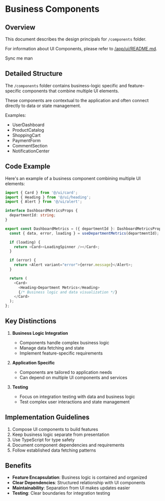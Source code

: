 # Business Components

## Overview

This document describes the design principals for `/components` folder.

For information about UI Components, please refer to [/app/ui/README.md](../ui/README.md).

Sync me man

## Detailed Structure

The `/components` folder contains business-logic specific and feature-specific components that combine multiple UI elements.

These components are contextual to the application and often connect directly to data or state management.

Examples:

- UserDashboard
- ProductCatalog
- ShoppingCart
- PaymentForm
- CommentSection
- NotificationCenter

## Code Example

Here's an example of a business component combining multiple UI elements:

```typescript
import { Card } from '@/ui/card';
import { Heading } from '@/ui/heading';
import { Alert } from '@/ui/alert';

interface DashboardMetricsProps {
  departmentId: string;
}

export const DashboardMetrics = ({ departmentId }: DashboardMetricsProps) => {
  const { data, error, loading } = useDepartmentMetrics(departmentId);

  if (loading) {
    return <Card><LoadingSpinner /></Card>;
  }

  if (error) {
    return <Alert variant="error">{error.message}</Alert>;
  }

  return (
    <Card>
      <Heading>Department Metrics</Heading>
      {/* Business logic and data visualization */}
    </Card>
  );
};
```

## Key Distinctions

1. **Business Logic Integration**
   - Components handle complex business logic
   - Manage data fetching and state
   - Implement feature-specific requirements

2. **Application Specific**
   - Components are tailored to application needs
   - Can depend on multiple UI components and services

3. **Testing**
   - Focus on integration testing with data and business logic
   - Test complex user interactions and state management

## Implementation Guidelines

1. Compose UI components to build features
2. Keep business logic separate from presentation
3. Use TypeScript for type safety
4. Document component dependencies and requirements
5. Follow established data fetching patterns

## Benefits

- **Feature Encapsulation**: Business logic is contained and organized
- **Clear Dependencies**: Structured relationship with UI components
- **Maintainability**: Separation from UI makes updates easier
- **Testing**: Clear boundaries for integration testing
